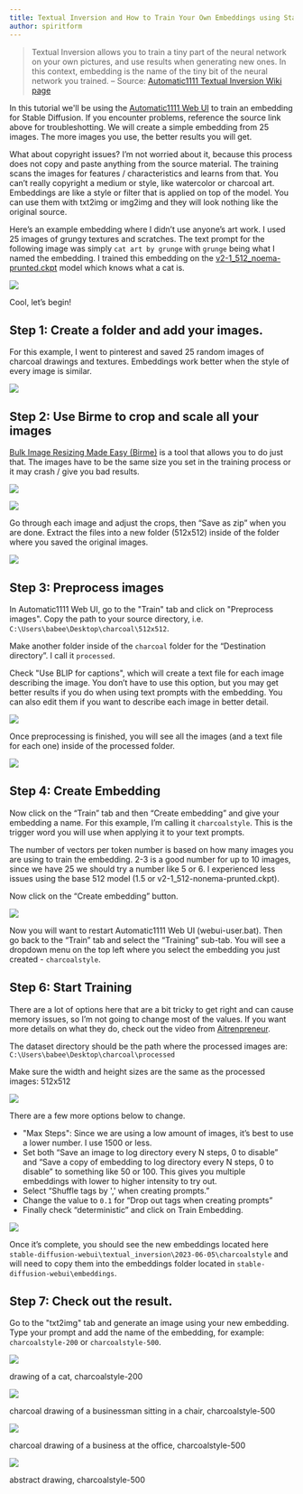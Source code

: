 ```yaml
---
title: Textual Inversion and How to Train Your Own Embeddings using Stable Diffusion
author: spiritform
---
```


> Textual Inversion allows you to train a tiny part of the neural network on your own pictures, and use results when generating new ones. In this context, embedding is the name of the tiny bit of the neural network you trained.
> – Source: [Automatic1111 Textual Inversion Wiki page](https://github.com/AUTOMATIC1111/stable-diffusion-webui/wiki/Textual-Inversion/9d7346f7f3faa275305cc4a388a3335a0f53961b)

In this tutorial we'll be using the [Automatic1111 Web
UI](https://github.com/AUTOMATIC1111/stable-diffusion-webui) to train an embedding for
Stable Diffusion. If you encounter problems, reference the source link above for troubleshotting.
We will create a simple embedding from 25 images. The more images you use, the better results you will get.

What about copyright issues? I’m not worried about it, because this process does not copy and paste anything from the source material. The training scans the images for features / characteristics and learns from that. You can’t really copyright a medium or style, like watercolor or charcoal art. Embeddings are like a style or filter that is applied on top of the model. You can use them with txt2img or img2img and they will look nothing like the original source.

Here’s an example embedding where I didn’t use anyone’s art work. I used 25
images of grungy textures and scratches. The text prompt for the following image
was simply `cat art by grunge` with `grunge` being what I named the embedding. I
trained this embedding on the
[v2-1_512_noema-prunted.ckpt](https://huggingface.co/stabilityai/stable-diffusion-2-1-base/tree/main) model which knows what a cat is.

![](https://aiartweekly.s3.amazonaws.com/assets/posts/textual-inversion-and-how-to-train-your-own-embeddings-using-stable-diffusion/spiritform_01.webp)

Cool, let’s begin!

## Step 1: Create a folder and add your images.

For this example, I went to pinterest and saved 25 random images of charcoal drawings and textures. Embeddings work better when the style of every image is similar.

![](https://aiartweekly.s3.amazonaws.com/assets/posts/textual-inversion-and-how-to-train-your-own-embeddings-using-stable-diffusion/spiritform_02.webp)

## Step 2: Use Birme to crop and scale all your images

[Bulk Image Resizing Made Easy (Birme)](https://www.birme.net/) is a tool that allows you to do just that. The images have to be the same size you set in the training process or it may crash / give you bad results.

![](https://aiartweekly.s3.amazonaws.com/assets/posts/textual-inversion-and-how-to-train-your-own-embeddings-using-stable-diffusion/spiritform_03.webp)

![](https://aiartweekly.s3.amazonaws.com/assets/posts/textual-inversion-and-how-to-train-your-own-embeddings-using-stable-diffusion/spiritform_04.webp)

Go through each image and adjust the crops, then “Save as zip” when you are done. Extract the files into a new folder (512x512) inside of the folder where you saved the original images.

![](https://aiartweekly.s3.amazonaws.com/assets/posts/textual-inversion-and-how-to-train-your-own-embeddings-using-stable-diffusion/spiritform_05.webp)

## Step 3: Preprocess images

In Automatic1111 Web UI, go to the "Train" tab and click on "Preprocess images".
Copy the path to your source directory, i.e.
`C:\Users\babee\Desktop\charcoal\512x512`.

Make another folder inside of the `charcoal` folder for the “Destination
directory”. I call it `processed`.

Check "Use BLIP for captions", which will create a text file for each image describing the image. You don’t have to use this option, but you may get better results if you do when using text prompts with the embedding. You can also edit them if you want to describe each image in better detail.

![](https://aiartweekly.s3.amazonaws.com/assets/posts/textual-inversion-and-how-to-train-your-own-embeddings-using-stable-diffusion/spiritform_06.webp)

Once preprocessing is finished, you will see all the images (and a text file for each one) inside of the processed folder.

![](https://aiartweekly.s3.amazonaws.com/assets/posts/textual-inversion-and-how-to-train-your-own-embeddings-using-stable-diffusion/spiritform_07.webp)

## Step 4: Create Embedding

Now click on the “Train” tab and then “Create embedding” and give your embedding
a name. For this example, I’m calling it `charcoalstyle`. This is the trigger word you will use when applying it to your text prompts.

The number of vectors per token number is based on how many images you are using to train the embedding. 2-3 is a good number for up to 10 images, since we have 25 we should try a number like 5 or 6. I experienced less issues using the base 512 model (1.5 or v2-1_512-nonema-prunted.ckpt).

Now click on the “Create embedding” button.

![](https://aiartweekly.s3.amazonaws.com/assets/posts/textual-inversion-and-how-to-train-your-own-embeddings-using-stable-diffusion/spiritform_08.webp)

Now you will want to restart Automatic1111 Web UI (webui-user.bat). Then go back
to the “Train” tab and select the “Training” sub-tab. You will see a dropdown
menu on the top left where you select the embedding you just created -
`charcoalstyle`.

## Step 6: Start Training

There are a lot of options here that are a bit tricky to get right and can cause
memory issues, so I’m not going to change most of the values. If you want more
details on what they do, check out the video from
[Aitrenpreneur](https://www.youtube.com/watch?v=2ityl_dNRNw).

The dataset directory should be the path where the processed images are:
`C:\Users\babee\Desktop\charcoal\processed`

Make sure the width and height sizes are the same as the processed images: 512x512

![](https://aiartweekly.s3.amazonaws.com/assets/posts/textual-inversion-and-how-to-train-your-own-embeddings-using-stable-diffusion/spiritform_09.webp)

There are a few more options below to change.

- "Max Steps": Since we are using a low amount of images, it’s best to use a lower number. I use 1500 or less.
- Set both “Save an image to log directory every N steps, 0 to disable” and
  “Save a copy of embedding to log directory every N steps, 0 to disable” to
  something like 50 or 100. This gives you multiple embeddings with lower to higher intensity to try out.
- Select “Shuffle tags by ',' when creating prompts.”
- Change the value to `0.1` for “Drop out tags when creating prompts”
- Finally check “deterministic” and click on Train Embedding.

![](https://aiartweekly.s3.amazonaws.com/assets/posts/textual-inversion-and-how-to-train-your-own-embeddings-using-stable-diffusion/spiritform_10.webp)

Once it’s complete, you should see the new embeddings located here
`stable-diffusion-webui\textual_inversion\2023-06-05\charcoalstyle` and will
need to copy them into the embeddings folder located in
`stable-diffusion-webui\embeddings`.

## Step 7: Check out the result.

Go to the "txt2img" tab and generate an image using your new embedding. Type
your prompt and add the name of the embedding, for example: `charcoalstyle-200`
or `charcoalstyle-500`.

![](https://aiartweekly.s3.amazonaws.com/assets/posts/textual-inversion-and-how-to-train-your-own-embeddings-using-stable-diffusion/spiritform_11.webp)

drawing of a cat, charcoalstyle-200

![](https://aiartweekly.s3.amazonaws.com/assets/posts/textual-inversion-and-how-to-train-your-own-embeddings-using-stable-diffusion/spiritform_12.webp)

charcoal drawing of a businessman sitting in a chair, charcoalstyle-500

![](https://aiartweekly.s3.amazonaws.com/assets/posts/textual-inversion-and-how-to-train-your-own-embeddings-using-stable-diffusion/spiritform_13.webp)

charcoal drawing of a business at the office, charcoalstyle-500

![](https://aiartweekly.s3.amazonaws.com/assets/posts/textual-inversion-and-how-to-train-your-own-embeddings-using-stable-diffusion/spiritform_14.webp)

abstract drawing, charcoalstyle-500
